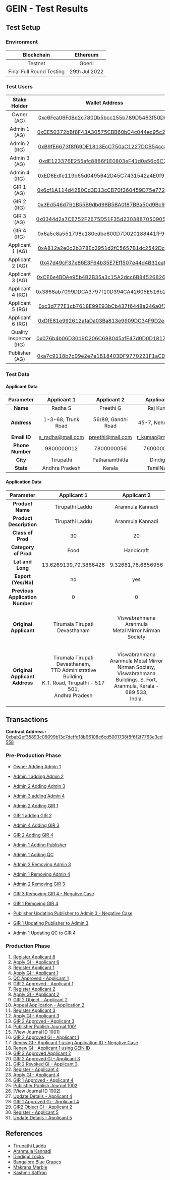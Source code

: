 # GEIN - Test Results

## Test Setup

### Environment 

| Blockchain | Ethereum |
|:----------:|:--------:|
| Testnet    | Goerli |
| Final Full Round Testing | 29th Jul 2022 |

### Test Users

| Stake Holder | Wallet Address |
|:----:|:----:|
| Owner (AG) | [0xc6Fea06FdBe2c780Db5bcc155b789D5463f50D62](https://goerli.etherscan.io/address/0xc6Fea06FdBe2c780Db5bcc155b789D5463f50D62) |
| Admin 1 (AG) | [0xCE50372bBf8F43A30575CBB60bC4c044ec95c2c8](https://goerli.etherscan.io/address/0xce50372bbf8f43a30575cbb60bc4c044ec95c2c8) |
| Admin 2 (RG) | [0xB9fE6673f8f69DE1813EcC750aC1227DCB54cc85](https://goerli.etherscan.io/address/0xB9fE6673f8f69DE1813EcC750aC1227DCB54cc85) |
| Admin 3 (AG) | [0xdE123376E255afc8886f1E0803eF41d0a56c6C7d](https://goerli.etherscan.io/address/0xde123376e255afc8886f1e0803ef41d0a56c6c7d) |
| Admin 4 (RG) | [0xED6Edfe119b65d0495642D45C7431542a4E0f979](https://goerli.etherscan.io/address/0xED6Edfe119b65d0495642D45C7431542a4E0f979) |
| GIR 1 (AG) | [0x6cf1A114d4280Cd3D13cCB70f360459D75e77284](https://goerli.etherscan.io/address/0x6cf1a114d4280cd3d13ccb70f360459d75e77284) |
| GIR 2 (RG) | [0x3Ed546d761B55B9dbd98B5BA0f87BBa50d9Bc995](https://goerli.etherscan.io/address/0x3Ed546d761B55B9dbd98B5BA0f87BBa50d9Bc995) |
| GIR 3 (AG) | [0x0344d2a7CE752F2675D51F35d23038870509056C](https://goerli.etherscan.io/address/0x0344d2a7ce752f2675d51f35d23038870509056c) |
| GIR 4 (RG) | [0x6a5c8a551798e180edbe600D7D020188441fF99A](https://goerli.etherscan.io/address/0x6a5c8a551798e180edbe600D7D020188441fF99A) |
| Applicant 1 (AG) | [0xA812a2e0c2b378Ec2951d2fC5657B1dc2542Dc0F](https://goerli.etherscan.io/address/0xa812a2e0c2b378ec2951d2fc5657b1dc2542dc0f) |
| Applicant 2 (AG) | [0x47d49cF37e86E3F64b35E7Eff507e44d4B31eaf8](https://goerli.etherscan.io/address/0x47d49cf37e86e3f64b35e7eff507e44d4b31eaf8) |
| Applicant 3 (AG) | [0xCE6e4BDAe95b4B2B35a3c15A2dcc6B8452682668](https://goerli.etherscan.io/address/0xce6e4bdae95b4b2b35a3c15a2dcc6b8452682668) |
| Applicant 4 (RG) | [0x3868ab7099DDCA3797f10D394CA42605E516b21D](https://goerli.etherscan.io/address/0x3868ab7099DDCA3797f10D394CA42605E516b21D) |
| Applicant 5 (RG) | [0xc3d777E1cb7618E99E93bCb437f6448a246a0f7C](https://goerli.etherscan.io/address/0xc3d777E1cb7618E99E93bCb437f6448a246a0f7C) |
| Applicant 6 (RG) | [0xDfE81e992612afaDa03Ba813e9909DC34F9D2e80](https://goerli.etherscan.io/address/0xDfE81e992612afaDa03Ba813e9909DC34F9D2e80) |
| Quality Inspector (RG) | [0x076b4b06D30d9C206C698045afE47d0D0D181776](https://goerli.etherscan.io/address/0x076b4b06D30d9C206C698045afE47d0D0D181776) |
| Publisher (AG) | [0xa7c9118b7c09e2e7e1B18403DF9770221F1aCDb5](https://goerli.etherscan.io/address/0xa7c9118b7c09e2e7e1B18403DF9770221F1aCDb5) |

### Test Data

#### Applicant Data

| Parameter | Applicant 1 | Applicant 2 | Applicant 3 | Applicant 4 | Applicant 5 | Applicant 6 |
|:---------:|:-----------:|:-----------:|:-----------:|:-----------:|:-----------:|:-----------:|
| **Name** | Radha S | Preethi G | Raj Kumar | Naveen Sundaram | Akshaya Ram | Vimal ET |
| **Address** | 1-3-68, Trunk Road | 56/89, Gandhi Road| 45-7, Nehru Salai | 60-8/3, Patel Road | 58, Boss Gardens | 786-floor 4, Rosy Enclave, Lincon Road|
| **Email ID** | s_radha@mail.com| preethi@mail.com | r_kumar@mail.com | n_sundaram@mail.com | ram_a@mail.com | etvimal@mail.com |
| **Phone Number** | 9800000012 | 7800000056 | 7600000023 | 6900000078 | 9600000069 | 8600000067 |
| **City** | Tirupathi | Pathanamthitta | Dindigul | Bangalore | Makrana | Pulwama |
| **State** | Andhra Pradesh | Kerala | TamilNadu | Karnataka | Rajasthan | Kashmir |

#### Application Data

| Parameter | Applicant 1 | Applicant 2 | Applicant 3 | Applicant 4 | Applicant 5 | Applicant 6 |
|:---------:|:-----------:|:-----------:|:-----------:|:-----------:|:-----------:|:-----------:|
| **Product Name** | Tirupathi Laddu | Aranmula Kannadi | Dindigul Locks | Bangalore Blue Grapes | Makrana Marble | Kashmir Saffron |
| **Product Description** | Tirupathi Laddu | Aranmula Kannadi | Dindigul Locks | Bangalore Blue Grapes | Makrana Marble | Kashmir Saffron |
| **Class of Prod** | 30 | 20 | 6 | 31 | 19 | 30 |
| **Category of Prod** | Food | Handicraft | Manufactured | Agriculture | Natural | Agriculture |
| **Lat and Long** | 13.6269139,79.3866426 | 9.32681,76.6856956 | 10.3303299,78.0673979 | 12.9767936,77.590082 | 27.0388103,74.7271171 | 34.0747444,74.8204443 |
| **Export (Yes/No)** | no | yes | yes | no | no | yes |
| **Previous Application Number** | 0 | 0 | 0 | 0 | 0 | 20220003 |
| **Original Applicant** | Tirumala Tirupati Devasthanam | 	Viswabrahmana Aranmula <br/> Metal Mirror Nirman Society | The Dindigul Lock, <br/> Hardware and Steel Furniture Works <br/> Industrial Co-operative Society Ltd, <br/> IND.No.150. | Director of Horticulture | The Makrana RIICO Area Marble Association |  The Agriculture Production Department J & K |
| **Original Applicant <br/> Address** | Tirumala Tirupati Devasthanam, <br/> TTD Administrative Building, <br/> K.T. Road, Tirupathi - 517 501, <br/> Andhra Pradesh | Viswabrahmana Aranmula Metal Mirror Nirman Society, <br/> Viswabrahmana Buildings. S. Fort, <br/> Aranmula, Kerala - 689 533, <br/> India. | 16-A, Soundararaja Mills Road, <br/> Dindigul - 624 003, <br/> Tamil Nadu, India. | Department of Horticulture, <br/> Government of Karnataka, <br/> Biotechnology Centre, Hulimavu, <br/> PB No.7648 Bangalore - 560 076, <br/>  Karnataka, India. | Reg. no. 323/81, H1/320, <br/> RIICO Industrial Area, Bidiyad, <br/> Makrana - 341542, Rajasthan, India. <br/>  Facilitated by Indiabulls Foundation | Directorate of Agriculture Kashmir Lalmandi, <br/> Srinagar - 190 008, <br/> Jammu & Kashmir, India |

## Transactions

**Contract Address :** [0xbab2ef35893c06099b13c7deffd18b96108c6cd5001738f8f6f2f7763e3ed558](https://goerli.etherscan.io/tx/0xbab2ef35893c06099b13c7deffd18b96108c6cd5001738f8f6f2f7763e3ed558)

### Pre-Production Phase

- [Owner Adding Admin 1](https://goerli.etherscan.io/tx/0x2fa93539f56e26be22f2f6aac4ed49084d037e6111b59cdb9dee9af4022667dc)
- [Admin 1 adding Admin 2](https://goerli.etherscan.io/tx/0x9a7d382e850d0702cf36ef781c369fdc8903447aa46c26ec986dbbad2c9330f3)
- [Admin 2 Adding Admin 3](https://goerli.etherscan.io/tx/0xbb573133bdfbd7688371e9ddb07ba33decbb1f33225e4268addc60b9b7edf4bf)
- [Admin 3 adding Admin 4](https://goerli.etherscan.io/tx/0xc80e0f38dc312089726644111aca5c4fc35a3bc07f6800aa69958cacf8eeb122)

- [Admin 2 Adding GIR 1](https://goerli.etherscan.io/tx/0x09f39678f7e79e48b96bff6e53ca4f183b6364bb43caddc58be270d57f29d13f)
- [GIR 1 adding GIR 2](https://goerli.etherscan.io/tx/0xe5698b597a5d8afe9d18407fbcdb79c6a39582c00073acde7d89e1ad20b098da)
- [Admin 4 Adding GIR 3](https://goerli.etherscan.io/tx/0x0bc17ba78dcb9715da907b6b0a064bc30fe5f7d4809e7a9f464e1032821c5711)
- [GIR 2 Adding GIR 4](https://goerli.etherscan.io/tx/0xcf90275469ed2b19b4a29aed115823ba83f6d290e1ddd1e8f9fa05d91bdfbeb7)

- [Admin 1 Adding Publisher](https://goerli.etherscan.io/tx/0xa92f9f426641baad449cf412e8fb2ba8d08c701cd8d4e62e7324e4c238e09876)
- [Admin 1 Adding QC](https://goerli.etherscan.io/tx/0xdaab451916eef796b884c054dc5ff06179fb72b2840e8726e95883a267f0d614)


- [Admin 2 Removing Admin 3](https://goerli.etherscan.io/tx/0xe7b3cb5804f2c869e55a0f4450a1e24dc9ba99a6cbce944072417cb12f41f836)
- [Admin 1 Removing Admin 4](https://goerli.etherscan.io/tx/0x9798fbe2b73b676ca804b28f6cae4ae07caf4ddbb725d01e7533309919e3c380)
- [Admin 2 Removing GIR 3](https://goerli.etherscan.io/tx/0x24df1583cef99200e14bea8ab07706b71b8fe9f8bfa58e816da590f917347b11)
- [GIR 3 Removing GIR 4 - Negative Case](https://goerli.etherscan.io/tx/0x208625b1cea8de8fdc44df44fcee4c76727dde2c1e9573ce900bf8da3a3aa85d)
- [GIR 1 Removing GIR 4](https://goerli.etherscan.io/tx/0x8db2179efa635411bbdc02dffb0228905fed906c7f5155df190e3528d767857c)

- [Publisher Updating Publisher to Admin 3 - Negative Case](https://goerli.etherscan.io/tx/0x43df02c4b168e5d40c7a215229aa725e95bf2b88c9d3516f686bc5e63ba25bed)
- [GIR 1 Updating Publisher to Admin 3](https://goerli.etherscan.io/tx/0x5bedec07571eb44d5987fcd7142a23dc76cbd4e8a2e9061cfaf7e0e7bd69cd4f)
- [Admin 1 Updating QC to GIR 4](https://goerli.etherscan.io/tx/0x5b1df7efc4c2319c88864f62234c494108c78234ec0f341d1c1247e405bb267c)

### Production Phase

1. [Register Applicant 6](https://goerli.etherscan.io/tx/0xda80f1af73f6d12e897488b6dce95b89bd5ddc4265bb4123339ff8c0a8241dc9)
2. [Apply GI - Applicant 6](https://goerli.etherscan.io/tx/0xb152c04eabd6257fad6074e9a64f48be95a73f6ae3a7be512c0bd0bcdf163d26)
3. [Register Applicant 1](https://goerli.etherscan.io/tx/0xe4b4fec9fbe7e9a0544f52e9a61d94a757b3ae7d8db7626668ebc55af93cf3c9)
4. [Apply GI - Applicant 1](https://goerli.etherscan.io/tx/0xa9c5c5de3144016d60e2823304ecb1dc8504cfcec8bec1f334b88a4fc0934afb)
5. [QC Approved - Applicant 1](https://goerli.etherscan.io/tx/0x8e254abd76afb92fd1c50910f658383534868a3585dff4abf712a3eb34d3ddcc)
6. [GIR 2 Approved - Applicant 1](https://goerli.etherscan.io/tx/0x064513069b5f4d3ed57fe7f0ac7117f7387b6322d5ac52830aae68f12b749aab)
7. [Register Applicant 2](https://goerli.etherscan.io/tx/0xd703cc9b1dea4b7239b3c5f2191415ba5525554afa0bd17b96de70128da26198)
8. [Apply GI - Applicant 2](https://goerli.etherscan.io/tx/0x17068bec07f42823b97073b6256d47dd7c64672957a37a63f4dd1329ff9105e8)
9. [GIR 2 Object - Applicant 2](https://goerli.etherscan.io/tx/0xdf9295f511aa1828c48033c60058959889cd8e268d4dc3727314d52ded1a8244)
10. [Appeal Application - Application 2](https://goerli.etherscan.io/tx/0xc055ac64d0c71b0719f4feca91c81e908586637cdfe93e9908bc639b213d5a75)
11. [Register Applicant 3](https://goerli.etherscan.io/tx/0x0e11d6ee5ed9ad314280f3823dae6b157403b9aeb31d6a2a2ad22ee4d917f923)
12. [Apply GI - Applicant 3](https://goerli.etherscan.io/tx/0x68b8cd6bbc93cd078bb0b1dae64634b27b3d7aba333f80bd36e4e840bb1594b8)
13. [GIR 2 Approved - Applicant 3](https://goerli.etherscan.io/tx/0xf6a755b054f22f91ce210c349c28e7c44a1226666dcb7e6e826e160e14c5c587)
14. [Publisher Publish Journal 1001](https://goerli.etherscan.io/tx/0x8eb2ba7e3edab12ca24a87ec086aff6d4f8b640d1f4da05cb06a5c327861a19e)
15. [View Journal ID 1001] 
16. [GIR 2 Approved GI - Applicant 1](https://goerli.etherscan.io/tx/0x76efbc26966f36311d6791ac28754ba1bbade9275acbf15db4fae88f8db31962)
17. [Renew GI - Applicant 1 using Application ID - Negative Case](https://goerli.etherscan.io/tx/0x64e2bccf7e18f4c234a5c783ec62b79ef351d29321ce0e3f07f9b685c58e999b)
18. [Renew GI - Applicant 1 using GEIN ID](https://goerli.etherscan.io/tx/0xb206cb9ea4865c4f175da6a6cac9d76c48916077c27ec983abe9413981032c9a)
19. [GIR 2 Approved Applicant 2](https://goerli.etherscan.io/tx/0xaed36db0037bb309ddf61717f913c43d10f03605487dd620a7deeb0c50060302)
20. [GIR 2 Approved GI - Applicant 3](https://goerli.etherscan.io/tx/0xe7e4e30230ffdf6dbf6c199f1b0b64bc91b490275b7d0f2acd0f74e5c3e837b1)
21. [GIR 2 Revoked GI - Applicant 3](https://goerli.etherscan.io/tx/0xc9b3f965aeb62942eee79207129071c6f51517477ae97048169a62ec96f4003e)
22. [Register - Applicant 4](https://goerli.etherscan.io/tx/0x1726dbdc1f397a8aa5f13731e92074dd9e2c7911e7a6729795f06bea47662c17)
23. [Apply GI - Applicant 4](https://goerli.etherscan.io/tx/0x697bb9162b0b4a64f217b733d176267cef35f8064835cbdae48c5037e4173507)
24. [GIR 1 Approved - Applicant 4](https://goerli.etherscan.io/tx/0x9ddeb7d6bb5c5ee53bdfd523d093575022f8062e99521216d615bd08fe7699ed)
25. [Publisher Publish Journal 1002](https://goerli.etherscan.io/tx/0x241764c3d7bf4951ab955ea6c70917f222f7f92d8220a4d0f422a420b44dac70)
26. [View Journal ID 1002]
27. [Update Details - Applicant 4](https://goerli.etherscan.io/tx/0x0f46ce7e071aeddb5bb67831a47d4dbcacdd0ccdfa54572cca5c1d13a6f53ecd)
28. [GIR 1 Approved Gi - Applicant 4](https://goerli.etherscan.io/tx/0xc8d9d5f1c1d08d12b65a4e45acb5712a2f2d208b4269139e7916c5c903e52b4e)
29. [GIR2 Object GI - Applicant 2](https://goerli.etherscan.io/tx/0xe55ecf00489ad5d460721e5a4a5f9c9564b4f0f31cec43f6313ae67a03a067b7)
30. [Register - Applicant 5](https://goerli.etherscan.io/tx/0x6a3080a4115976092c857656f01e91e9f6499ceb37f84883a6b52f59007f403f)
31. [Update Details - Applicant 5](https://goerli.etherscan.io/tx/0x2cf099063bfa657b183d1f9a58bf7d751a444cf4d76c9d1e63d3bc78f212f4ac)

## References 

- [Tirupathi Laddu](https://search.ipindia.gov.in/GIRPublic/Application/Details/121)
- [Aranmula Kannadi](https://search.ipindia.gov.in/GIRPublic/Application/Details/3)
- [Dindigul Locks](https://search.ipindia.gov.in/GIRPublic/Application/Details/400)
- [Bangalore Blue Grapes](https://search.ipindia.gov.in/GIRPublic/Application/Details/211)
- [Makrana Marble](https://search.ipindia.gov.in/GIRPublic/Application/Details/405)
- [Kashmir Saffron](https://search.ipindia.gov.in/GIRPublic/Application/Details/635)
